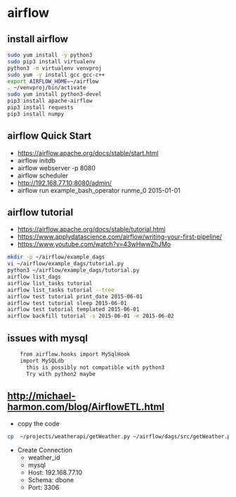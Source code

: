 # airflow
## install airflow 
```bash
sudo yum install -y python3
sudo pip3 install virtualenv
python3 -m virtualenv venvproj
sudo yum -y install gcc gcc-c++
export AIRFLOW_HOME=~/airflow
. ~/venvproj/bin/activate
sudo yum install python3-devel
pip3 install apache-airflow
pip3 install requests
pip3 install numpy
```

## airflow Quick Start
 - https://airflow.apache.org/docs/stable/start.html
 - airflow initdb
 - airflow webserver -p 8080
 - airflow scheduler
 - http://192.168.77.10:8080/admin/
 - airflow run example_bash_operator runme_0 2015-01-01

## airflow tutorial
 - https://airflow.apache.org/docs/stable/tutorial.html
 - https://www.applydatascience.com/airflow/writing-your-first-pipeline/
 - https://www.youtube.com/watch?v=43wHwwZhJMo
```bash
mkdir -p ~/airflow/example_dags
vi ~/airflow/example_dags/tutorial.py
python3 ~/airflow/example_dags/tutorial.py
airflow list_dags
airflow list_tasks tutorial
airflow list_tasks tutorial --tree
airflow test tutorial print_date 2015-06-01
airflow test tutorial sleep 2015-06-01
airflow test tutorial templated 2015-06-01
airflow backfill tutorial -s 2015-06-01 -e 2015-06-02
```

## issues with mysql
```bash
    from airflow.hooks import MySqlHook
    import MySQLdb
      this is possibly not compatible with python3
      Try with python2 maybe
```

## http://michael-harmon.com/blog/AirflowETL.html
- copy the code 
```bash
cp  ~/projects/weatherapi/getWeather.py ~/airflow/dags/src/getWeather.py
```
* Create Connection
  * weather_id
  * mysql
  * Host: 192.168.77.10
  * Schema: dbone
  * Port: 3306
